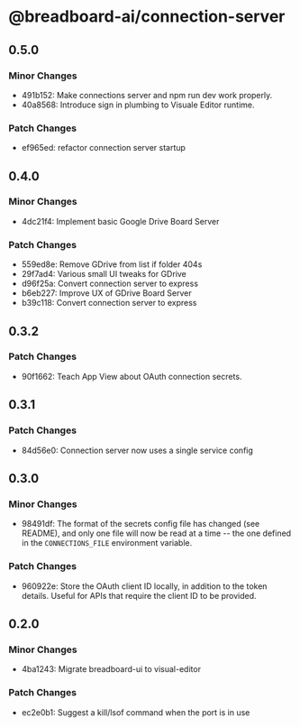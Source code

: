 # @breadboard-ai/connection-server

## 0.5.0

### Minor Changes

- 491b152: Make connections server and npm run dev work properly.
- 40a8568: Introduce sign in plumbing to Visuale Editor runtime.

### Patch Changes

- ef965ed: refactor connection server startup

## 0.4.0

### Minor Changes

- 4dc21f4: Implement basic Google Drive Board Server

### Patch Changes

- 559ed8e: Remove GDrive from list if folder 404s
- 29f7ad4: Various small UI tweaks for GDrive
- d96f25a: Convert connection server to express
- b6eb227: Improve UX of GDrive Board Server
- b39c118: Convert connection server to express

## 0.3.2

### Patch Changes

- 90f1662: Teach App View about OAuth connection secrets.

## 0.3.1

### Patch Changes

- 84d56e0: Connection server now uses a single service config

## 0.3.0

### Minor Changes

- 98491df: The format of the secrets config file has changed (see README), and
  only one file will now be read at a time -- the one defined in the
  `CONNECTIONS_FILE` environment variable.

### Patch Changes

- 960922e: Store the OAuth client ID locally, in addition to the token details.
  Useful for APIs that require the client ID to be provided.

## 0.2.0

### Minor Changes

- 4ba1243: Migrate breadboard-ui to visual-editor

### Patch Changes

- ec2e0b1: Suggest a kill/lsof command when the port is in use
